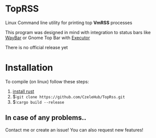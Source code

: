 # TopRSS

Linux Command line utility for printing top **VmRSS** processes

This program was designed in mind with integration to status bars like [WayBar](https://github.com/Alexays/Waybar/) or Gnome Top Bar with [Executor](https://extensions.gnome.org/extension/2932/executor/)

There is no official release yet

# Installation

To compile (on linux) follow these steps:
1. [install rust](https://www.rust-lang.org/tools/install)
2. $:`git clone https://github.com/CzeleHub/TopRss.git`
3. $:`cargo build --release`

## In case of any problems..

Contact me or create an issue!
You can also request new features!
